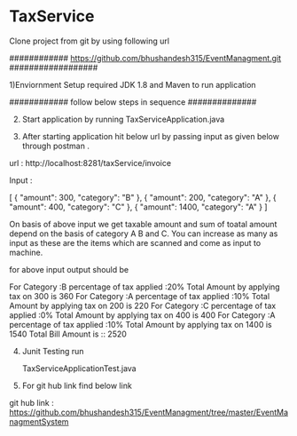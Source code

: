 # TaxService

Clone project from git by using following url

############    https://github.com/bhushandesh315/EventManagment.git   ##################



1)Enviornment Setup required JDK 1.8 and Maven to run application



############    follow below steps in sequence    ##############




2) Start application by running TaxServiceApplication.java


3) After starting application hit below url by passing input as given below through postman .

url :  http://localhost:8281/taxService/invoice


Input :


[
    {
        "amount": 300,
        "category": "B"
    },
    {
        "amount": 200,
        "category": "A"
    },
    {
        "amount": 400,
        "category": "C"
    },
     {
        "amount": 1400,
        "category": "A"
    }
]

  
On basis of above input we get taxable amount and sum of toatal amount depend on the basis of category A B and C.
You can increase as many as input as these are the items which are scanned and come as input to machine.


for above input output should be

For Category :B percentage of tax applied :20% Total Amount by applying tax on 300 is 360
For Category :A percentage of tax applied :10% Total Amount by applying tax on 200 is 220
For Category :C percentage of tax applied :0% Total Amount by applying tax on 400 is 400
For Category :A percentage of tax applied :10% Total Amount by applying tax on 1400 is 1540
Total Bill Amount is :: 2520

4) Junit Testing run
  
   TaxServiceApplicationTest.java

6) For git hub link find below link

git hub link : https://github.com/bhushandesh315/EventManagment/tree/master/EventManagmentSystem




